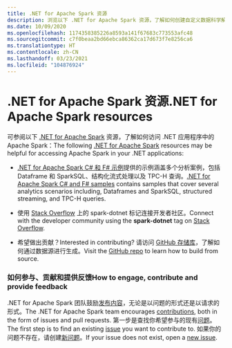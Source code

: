 ```yaml
---
title: .NET for Apache Spark 资源
description: 浏览以下 .NET for Apache Spark 资源，了解如何创建自定义数据科学解决方案以及如何将其集成到 .NET 应用程序中。
ms.date: 10/09/2020
ms.openlocfilehash: 1174358385226a8593a141f67683c773553afc48
ms.sourcegitcommit: c7f0beaa2bd66ebca86362ca17d673f7e8256ca6
ms.translationtype: HT
ms.contentlocale: zh-CN
ms.lasthandoff: 03/23/2021
ms.locfileid: "104876924"
---
```

# <a name="net-for-apache-spark-resources"></a><span data-ttu-id="4e961-103">.NET for Apache Spark 资源</span><span class="sxs-lookup"><span data-stu-id="4e961-103">.NET for Apache Spark resources</span></span>

<span data-ttu-id="4e961-104">可参阅以下 [.NET for Apache Spark](../index.yml) 资源，了解如何访问 .NET 应用程序中的 Apache Spark：</span><span class="sxs-lookup"><span data-stu-id="4e961-104">The following [.NET for Apache Spark](../index.yml) resources may be helpful for accessing Apache Spark in your .NET applications:</span></span>

* <span data-ttu-id="4e961-105">[.NET for Apache Spark C# 和 F# 示例](https://github.com/dotnet/spark#samples)提供的示例涵盖多个分析案例，包括 Dataframe 和 SparkSQL、结构化流式处理以及 TPC-H 查询。</span><span class="sxs-lookup"><span data-stu-id="4e961-105">[.NET for Apache Spark C# and F# samples](https://github.com/dotnet/spark#samples) contains samples that cover several analytics scenarios including, Dataframes and SparkSQL, structured streaming, and TPC-H queries.</span></span>

* <span data-ttu-id="4e961-106">使用 [Stack Overflow](https://stackoverflow.com/questions/tagged/spark-dotnet) 上的 spark-dotnet 标记连接开发者社区。</span><span class="sxs-lookup"><span data-stu-id="4e961-106">Connect with the developer community using the **spark-dotnet** tag on [Stack Overflow](https://stackoverflow.com/questions/tagged/spark-dotnet).</span></span>

* <span data-ttu-id="4e961-107">希望做出贡献？</span><span class="sxs-lookup"><span data-stu-id="4e961-107">Interested in contributing?</span></span> <span data-ttu-id="4e961-108">请访问 [GitHub 存储库](https://github.com/dotnet/spark)，了解如何通过数据源进行生成。</span><span class="sxs-lookup"><span data-stu-id="4e961-108">Visit the [GitHub repo](https://github.com/dotnet/spark) to learn how to build from source.</span></span>

### <a name="how-to-engage-contribute-and-provide-feedback"></a><span data-ttu-id="4e961-109">如何参与、贡献和提供反馈</span><span class="sxs-lookup"><span data-stu-id="4e961-109">How to engage, contribute and provide feedback</span></span>

<span data-ttu-id="4e961-110">.NET for Apache Spark 团队鼓励[发布内容](https://github.com/dotnet/spark/blob/main/docs/contributing.md)，无论是以问题的形式还是以请求的形式。</span><span class="sxs-lookup"><span data-stu-id="4e961-110">The .NET for Apache Spark team encourages [contributions](https://github.com/dotnet/spark/blob/main/docs/contributing.md), both in the form of issues and pull requests.</span></span> <span data-ttu-id="4e961-111">第一步是查找你希望参与的现有[问题](https://github.com/dotnet/spark/issues)。</span><span class="sxs-lookup"><span data-stu-id="4e961-111">The first step is to find an existing [issue](https://github.com/dotnet/spark/issues) you want to contribute to.</span></span> <span data-ttu-id="4e961-112">如果你的问题不存在，请创建[新问题](https://github.com/dotnet/spark/issues?utf8=%E2%9C%93&q=is%3Aissue+is%3Aopen+)。</span><span class="sxs-lookup"><span data-stu-id="4e961-112">If your issue does not exist, open a [new issue](https://github.com/dotnet/spark/issues?utf8=%E2%9C%93&q=is%3Aissue+is%3Aopen+).</span></span>
